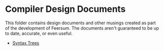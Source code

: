 # Compiler Design Documents

This folder contains design documents and other musings created as part of the
development of Feersum. The documents aren't guaranteed to be up to date,
accurate, or even useful.

 * [Syntax Trees](./syntax-trees/)
